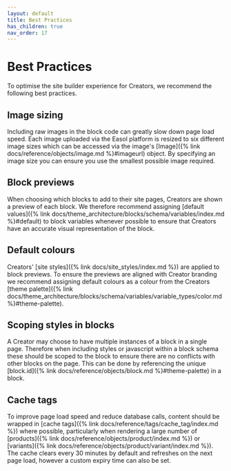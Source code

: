 ```yaml
---
layout: default
title: Best Practices
has_children: true
nav_order: 17
---
```


# Best Practices
To optimise the site builder experience for Creators, we recommend the following best practices.

## Image sizing
Including raw images in the block code can greatly slow down page load speed. Each image uploaded via the Easol platform is resized to six different image sizes which can be accessed via the image's [Image]({% link docs/reference/objects/image.md %}#imageurl) object. By specifying an image size you can ensure you use the smallest possible image required. 

## Block previews
When choosing which blocks to add to their site pages, Creators are shown a preview of each block. We therefore recommend assigning [default values]({% link docs/theme_architecture/blocks/schema/variables/index.md %}#default) to block variables whenever possible to ensure that Creators have an accurate visual representation of the block.

## Default colours
Creators' [site styles]({% link docs/site_styles/index.md %}) are applied to block previews. To ensure the previews are aligned with Creator branding we recommend assigning default colours as a colour from the Creators [theme palette]({% link docs/theme_architecture/blocks/schema/variables/variable_types/color.md %}#theme-palette).

## Scoping styles in blocks
A Creator may choose to have multiple instances of a block in a single page. Therefore when including styles or javascript within a block schema these should be scoped to the block to ensure there are no conflicts with other blocks on the page. This can be done by referencing the unique [block.id]({% link docs/reference/objects/block.md %}#theme-palette) in a block.

## Cache tags
To improve page load speed and reduce database calls, content should be wrapped in [cache tags]({% link docs/reference/tags/cache_tag/index.md %}) where possible, particularly when rendering a large number of [products]({% link docs/reference/objects/product/index.md %}) or [variants]({% link docs/reference/objects/product/variant/index.md %}). The cache clears every 30 minutes by default and refreshes on the next page load, however a custom expiry time can also be set.